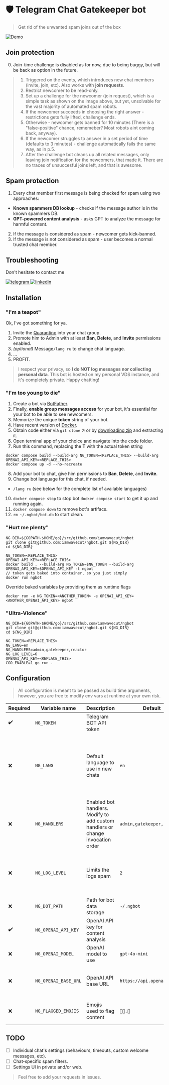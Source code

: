 # :shield: Telegram Chat Gatekeeper bot
> Get rid of the unwanted spam joins out of the box

![Demo](https://user-images.githubusercontent.com/239034/142725561-5fd80514-dae9-4d29-aa19-a7d2ad41e362.png)

## Join protection
0. Join-time challenge is disabled as for now, due to being buggy, but will be back as option in the future.
> 1. Triggered on the events, which introduces new chat members (invite, join, etc). Also works with **join requests**.
> 2. Restrict newcomer to be read-only.
> 3. Set up a challenge for the newcomer (join request), which is a simple task as shown on the image above, but yet, unsolvable for the vast majority of automated spam robots.
> 4. If the newcomer succeeds in choosing the right answer - restrictions gets fully lifted, challenge ends.
> 5. Otherwise - newcomer gets banned for 10 minutes (There is a "false-positive" chance, rememeber? Most robots aint coming back, anyway).
> 6. If the newcomer struggles to answer in a set period of time (defaults to 3 minutes) - challenge automatically fails the same way, as in p.5.
> 7. After the challenge bot cleans up all related messages, only leaving join notification for the newcomers, that made it. There are no traces of unsuccesful joins left, and that is awesome.

## Spam protection
1. Every chat member first message is being checked for spam using two approaches:
 - **Known spammers DB lookup** - checks if the message author is in the known spammers DB.
 - **GPT-powered content analysis** - asks GPT to analyze the message for harmful content.
2. If the message is considered as spam - newcomer gets kick-banned.
3. If the message is not considered as spam - user becomes a normal trusted chat member.

## Troubleshooting
Don't hesitate to contact me

[![telegram](https://user-images.githubusercontent.com/239034/142726254-d3378dee-5b73-41b0-858d-b2a6e85dc735.png)
](https://t.me/WaveCut) [![linkedin](https://user-images.githubusercontent.com/239034/142726236-86c526e0-8fc3-4570-bd2d-fc7723d5dc09.png)
](https://linkedin.com/in/wavecut)

## Installation


### "I'm a teapot"

Ok, I've got something for ya.
1. Invite the [Quarantino](https://tg.me/nedoibot) into your chat group. 
2. Promote him to Admin with at least **Ban**, **Delete**, and **Invite** permissions enabled.
3. *(optional)* Message`/lang ru` to change chat language.
4. ...
5. PROFIT.

>I respect your privacy, so **I do NOT log messages nor collecting personal data**. This bot is hosted on my personal VDS instance, and it's completely private. Happy chatting!


### "I'm too young to die"
1. Create a bot via [BotFather](https://t.me/BotFather).
2. Finally, **enable group messages access** for your bot, it's essential for your bot to be able to see newcomers.
3. Memorize the unique **token** string of your bot.
4. Have recent version of [Docker](https://www.docker.com/get-started).
5. Obtain code either via `git clone` :arrow_upper_right: or by [downloading zip](https://github.com/iamwavecut/ngbot/archive/refs/heads/master.zip) and extracting it.
6. Open terminal app of your choice and navigate into the code folder.
7. Run this command, replacing the **T** with the actual token string
 ```
 docker compose build --build-arg NG_TOKEN=<REPLACE_THIS> --build-arg OPENAI_API_KEY=<REPLACE_THIS>
 docker compose up -d --no-recreate
 ```
8. Add your bot to chat, give him permissions to **Ban**, **Delete**, and **Invite**.
9. Change bot language for this chat, if needed.
 - `/lang ru` (see below for the complete list of available languages)
10. `docker compose stop` to stop bot `docker compose start` to get it up and running again.
11. `docker compose down` to remove bot's artifacs.
12. `rm ~/.ngbot/bot.db` to start clean.


### "Hurt me plenty"
```shell
NG_DIR=${GOPATH-$HOME/go}/src/github.com/iamwavecut/ngbot
git clone git@github.com:iamwavecut/ngbot.git ${NG_DIR}
cd ${NG_DIR}

NG_TOKEN=<REPLACE_THIS>
OPENAI_API_KEY=<REPLACE_THIS>
docker build . --build-arg NG_TOKEN=$NG_TOKEN --build-arg OPENAI_API_KEY=$OPENAI_API_KEY -t ngbot
// token gets baked into container, so you just simply
docker run ngbot
```
Override baked variables by providing them as runtime flags
```shell
docker run -e NG_TOKEN=<ANOTHER_TOKEN> -e OPENAI_API_KEY=<ANOTHER_OPENAI_API_KEY> ngbot
```


### "Ultra-Violence"
```shell
NG_DIR=${GOPATH-$HOME/go}/src/github.com/iamwavecut/ngbot
git clone git@github.com:iamwavecut/ngbot.git ${NG_DIR}
cd ${NG_DIR}

NG_TOKEN=<REPLACE_THIS>
NG_LANG=en
NG_HANDLERS=admin,gatekeeper,reactor
NG_LOG_LEVEL=6
OPENAI_API_KEY=<REPLACE_THIS>
CGO_ENABLE=1 go run .
```


## Configuration

> All configuration is meant to be passed as build time arguments, however, you are free to modify env vars at runtime at your own risk.

| Required | Variable name | Description | Default | Options |
| --- | --- | --- | --- | --- |
| :heavy_check_mark: | `NG_TOKEN` | Telegram BOT API token | | |
| :x: | `NG_LANG` | Default language to use in new chats | `en` | `be`, `bg`, `cs`, `da`, `de`, `el`, `en`, `es`, `et`, `fi`, `fr`, `hu`, `id`, `it`, `ja`, `ko`, `lt`, `lv`, `nb`, `nl`, `pl`, `pt`, `ro`, `ru`, `sk`, `sl`, `sv`, `tr`, `uk`, `zh` |
| :x: | `NG_HANDLERS` | Enabled bot handlers. Modify to add custom handlers or change invocation order | `admin,gatekeeper,reactor` | Comma-separated list of handlers |
| :x: | `NG_LOG_LEVEL` | Limits the logs spam | `2` | `0`=Panic, `1`=Fatal, `2`=Error, `3`=Warn, `4`=Info, `5`=Debug, `6`=Trace |
| :x: | `NG_DOT_PATH` | Path for bot data storage | `~/.ngbot` | Any valid filesystem path |
| :heavy_check_mark: | `NG_OPENAI_API_KEY` | OpenAI API key for content analysis | | |
| :x: | `NG_OPENAI_MODEL` | OpenAI model to use | `gpt-4o-mini` | Any valid OpenAI model |
| :x: | `NG_OPENAI_BASE_URL` | OpenAI API base URL | `https://api.openai.com/v1` | Any valid OpenAI API compliant base URL |
| :x: | `NG_FLAGGED_EMOJIS` | Emojis used to flag content | `👎🏻,💩` | Comma-separated list of emojis |

## TODO

- [ ] Individual chat's settings (behaviours, timeouts, custom welcome messages, etc).
- [ ] Chat-specific spam filters.
- [ ] Settings UI in private and/or web.

> Feel free to add your requests in issues.
